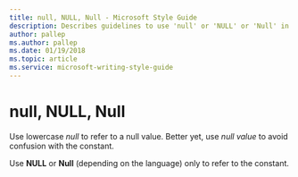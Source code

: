 ```yaml
---
title: null, NULL, Null - Microsoft Style Guide
description: Describes guidelines to use 'null' or 'NULL' or 'Null' in Microsoft documents and provides examples.
author: pallep
ms.author: pallep
ms.date: 01/19/2018
ms.topic: article
ms.service: microsoft-writing-style-guide
---
```


# null, NULL, Null

Use lowercase *null* to refer to a null value. Better yet, use *null value* to avoid confusion with the constant.

Use **NULL** or **Null** (depending on the language) only to refer to the constant.
